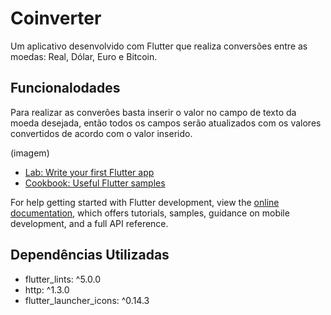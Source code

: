 # Coinverter

Um aplicativo desenvolvido com Flutter que realiza conversões entre as moedas: Real, Dólar, Euro e Bitcoin.

## Funcionalodades

Para realizar as converões basta inserir o valor no campo de texto da moeda desejada, então todos os campos
serão atualizados com os valores convertidos de acordo com o valor inserido.

(imagem)

- [Lab: Write your first Flutter app](https://docs.flutter.dev/get-started/codelab)
- [Cookbook: Useful Flutter samples](https://docs.flutter.dev/cookbook)

For help getting started with Flutter development, view the
[online documentation](https://docs.flutter.dev/), which offers tutorials,
samples, guidance on mobile development, and a full API reference.

## Dependências Utilizadas

- flutter_lints: ^5.0.0
- http: ^1.3.0
- flutter_launcher_icons: ^0.14.3
